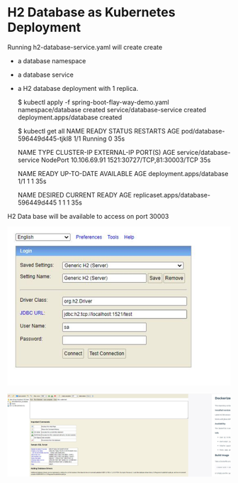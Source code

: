 # H2 Database as Kubernetes Deployment

Running h2-database-service.yaml will create create
	
*   a database namespace
*   a database service 
* 	a H2 database deployment with 1 replica.


	$ kubectl apply -f spring-boot-flay-way-demo.yaml 
	namespace/database created
	service/database-service created
	deployment.apps/database created

	
	$ kubectl get all
	NAME                            READY   STATUS    RESTARTS   AGE
	pod/database-596449d445-tjkl8   1/1     Running   0          35s

	NAME                       TYPE        CLUSTER-IP     EXTERNAL-IP   PORT(S)                       AGE
	service/database-service   NodePort    10.106.69.91   <none>        1521:30727/TCP,81:30003/TCP   35s

	NAME                       READY   UP-TO-DATE   AVAILABLE   AGE
	deployment.apps/database   1/1     1            1           35s

	NAME                                  DESIRED   CURRENT   READY   AGE
	replicaset.apps/database-596449d445   1         1         1       35s
	

H2 Data base will be available to access on port 30003

![H2 Login](images/h2-login.JPG "H2 Login") 	

![H2 Login](images/h2.JPG "H2 Login") 	